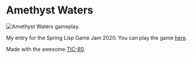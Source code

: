 # Amethyst Waters

![Amethyst Waters gameplay.](./assets/new-particles.gif)

My entry for the Spring Lisp Game Jam 2020. You can play the game [here](https://stefandevai.itch.io/amethyst-waters).

Made with the awesome [TIC-80](https://github.com/nesbox/TIC-80).


